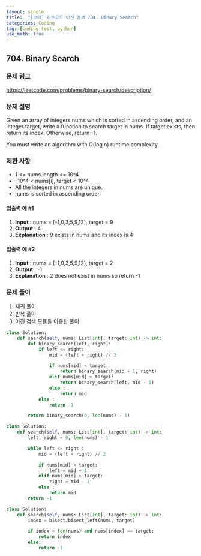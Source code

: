 ```yaml
---
layout: single
title:  "[코테] 리트코드 이진 검색 704. Binary Search"
categories: Coding
tag: [coding test, python]
use_math: true
---
```


## 704. Binary Search
### 문제 링크
<https://leetcode.com/problems/binary-search/description/>

### 문제 설명
Given an array of integers nums which is sorted in ascending order, and an integer target, write a function to search target in nums. If target exists, then return its index. Otherwise, return -1.

You must write an algorithm with O(log n) runtime complexity.

### 제한 사항
- 1 <= nums.length <= 10^4
- -10^4 < nums[i], target < 10^4
- All the integers in nums are unique.
- nums is sorted in ascending order.

#### 입출력 예 #1 
1. **Input** : nums = [-1,0,3,5,9,12], target = 9
2. **Output** : 4
3. **Explanation** : 9 exists in nums and its index is 4

#### 입출력 예 #2
1. **Input** : nums = [-1,0,3,5,9,12], target = 2
2. **Output** : -1
3. **Explanation** : 2 does not exist in nums so return -1

### 문제 풀이
1. 재귀 풀이
2. 반복 풀이
3. 이진 검색 모듈을 이용한 풀이


```python
class Solution:
    def search(self, nums: List[int], target: int) -> int:
        def binary_search(left, right):
            if left <= right:
                mid = (left + right) // 2

                if nums[mid] < target:
                    return binary_search(mid + 1, right)
                elif nums[mid] > target:
                    return binary_search(left, mid - 1)
                else : 
                    return mid
            else :
                return -1

        return binary_search(0, len(nums) - 1)
```


```python
class Solution:
    def search(self, nums: List[int], target: int) -> int:
        left, right = 0, len(nums) - 1

        while left <= right :
            mid = (left + right) // 2

            if nums[mid] < target:
                left = mid + 1
            elif nums[mid] > target:
                right = mid - 1
            else :
                return mid
        return -1
```


```python
class Solution:
    def search(self, nums: List[int], target: int) -> int:
        index = bisect.bisect_left(nums, target)

        if index < len(nums) and nums[index] == target:
            return index
        else:
            return -1
```
